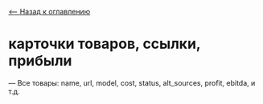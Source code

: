 [⟵ Назад к оглавлению](README.md)
# карточки товаров, ссылки, прибыли
— Все товары: name, url, model, cost, status, alt_sources, profit, ebitda, и т.д.
